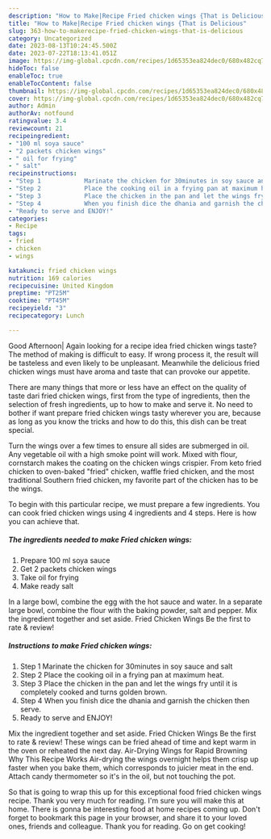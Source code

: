 ```yaml
---
description: "How to Make|Recipe Fried chicken wings {That is Delicious"
title: "How to Make|Recipe Fried chicken wings {That is Delicious"
slug: 363-how-to-makerecipe-fried-chicken-wings-that-is-delicious
category: Uncategorized
date: 2023-08-13T10:24:45.500Z
date: 2023-07-22T18:13:41.051Z
image: https://img-global.cpcdn.com/recipes/1d65353ea824dec0/680x482cq70/fried-chicken-wings-recipe-main-photo.jpg
hideToc: false
enableToc: true
enableTocContent: false
thumbnail: https://img-global.cpcdn.com/recipes/1d65353ea824dec0/680x482cq70/fried-chicken-wings-recipe-main-photo.jpg
cover: https://img-global.cpcdn.com/recipes/1d65353ea824dec0/680x482cq70/fried-chicken-wings-recipe-main-photo.jpg
author: Admin
authorAv: notfound
ratingvalue: 3.4
reviewcount: 21
recipeingredient:
- "100 ml soya sauce"
- "2 packets chicken wings"
- " oil for frying"
- " salt"
recipeinstructions:
- "Step 1            Marinate the chicken for 30minutes in soy sauce and salt"
- "Step 2            Place the cooking oil in a frying pan at maximum heat."
- "Step 3            Place the chicken in the pan and let the wings fry until it is completely cooked and turns golden brown."
- "Step 4            When you finish dice the dhania and garnish the chicken then serve."
- "Ready to serve and ENJOY!"
categories:
- Recipe
tags:
- fried
- chicken
- wings

katakunci: fried chicken wings 
nutrition: 169 calories
recipecuisine: United Kingdom
preptime: "PT25M"
cooktime: "PT45M"
recipeyield: "3"
recipecategory: Lunch

---
```



Good Afternoon| Again looking for a recipe idea fried chicken wings taste? The method of making is difficult to easy. If wrong process it, the result will be tasteless and even likely to be unpleasant. Meanwhile the delicious fried chicken wings must have aroma and taste that can provoke our appetite.






There are many things that more or less have an effect on the quality of taste dari fried chicken wings, first from the type of ingredients, then the selection of fresh ingredients, up to how to make and serve it. No need to bother if want prepare fried chicken wings tasty wherever you are, because as long as you know the tricks and how to do this, this dish can be treat special.


Turn the wings over a few times to ensure all sides are submerged in oil. Any vegetable oil with a high smoke point will work. Mixed with flour, cornstarch makes the coating on the chicken wings crispier. From keto fried chicken to oven-baked &#34;fried&#34; chicken, waffle fried chicken, and the most traditional Southern fried chicken, my favorite part of the chicken has to be the wings.


To begin with this particular recipe, we must prepare a few ingredients. You can cook fried chicken wings using 4 ingredients and 4 steps. Here is how you can achieve that.

<!--inarticleads1-->

##### The ingredients needed to make Fried chicken wings:

1. Prepare 100 ml soya sauce
1. Get 2 packets chicken wings
1. Take  oil for frying
1. Make ready  salt


In a large bowl, combine the egg with the hot sauce and water. In a separate large bowl, combine the flour with the baking powder, salt and pepper. Mix the ingredient together and set aside. Fried Chicken Wings Be the first to rate &amp; review! 

<!--inarticleads2-->

##### Instructions to make Fried chicken wings:

1. Step 1            Marinate the chicken for 30minutes in soy sauce and salt
1. Step 2            Place the cooking oil in a frying pan at maximum heat.
1. Step 3            Place the chicken in the pan and let the wings fry until it is completely cooked and turns golden brown.
1. Step 4            When you finish dice the dhania and garnish the chicken then serve.
1. Ready to serve and ENJOY!

Mix the ingredient together and set aside. Fried Chicken Wings Be the first to rate &amp; review! These wings can be fried ahead of time and kept warm in the oven or reheated the next day. Air-Drying Wings for Rapid Browning Why This Recipe Works Air-drying the wings overnight helps them crisp up faster when you bake them, which corresponds to juicier meat in the end. Attach candy thermometer so it&#39;s in the oil, but not touching the pot. 

So that is going to wrap this up for this exceptional food fried chicken wings recipe. Thank you very much for reading. I'm sure you will make this at home. There is gonna be interesting food at home recipes coming up. Don't forget to bookmark this page in your browser, and share it to your loved ones, friends and colleague. Thank you for reading. Go on get cooking!

